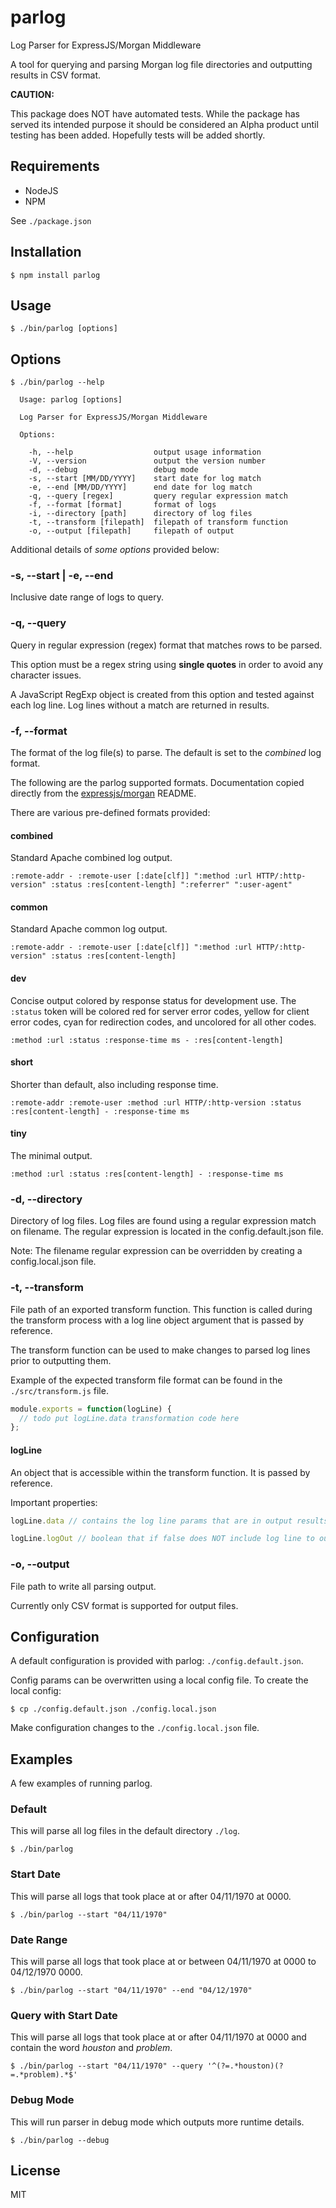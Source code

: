 # parlog
Log Parser for ExpressJS/Morgan Middleware

A tool for querying and parsing Morgan log file directories and outputting results in CSV format.

**CAUTION:**

This package does NOT have automated tests. While the package has served its intended purpose it should be considered
an Alpha product until testing has been added. Hopefully tests will be added shortly.

## Requirements

- NodeJS
- NPM

See `./package.json`

## Installation

    $ npm install parlog

## Usage

    $ ./bin/parlog [options]

## Options

```
$ ./bin/parlog --help

  Usage: parlog [options]

  Log Parser for ExpressJS/Morgan Middleware

  Options:

    -h, --help                  output usage information
    -V, --version               output the version number
    -d, --debug                 debug mode
    -s, --start [MM/DD/YYYY]    start date for log match
    -e, --end [MM/DD/YYYY]      end date for log match
    -q, --query [regex]         query regular expression match
    -f, --format [format]       format of logs
    -i, --directory [path]      directory of log files
    -t, --transform [filepath]  filepath of transform function
    -o, --output [filepath]     filepath of output
```

Additional details of *some options* provided below:

### -s, --start | -e, --end

Inclusive date range of logs to query.

### -q, --query

Query in regular expression (regex) format that matches rows to be parsed.

This option must be a regex string using **single quotes** in order to avoid any character issues.

A JavaScript RegExp object is created from this option and tested against each log line. Log lines without a match are returned in results.

### -f, --format

The format of the log file(s) to parse. The default is set to the *combined* log format.

The following are the parlog supported formats. Documentation copied directly from the [expressjs/morgan](https://github.com/expressjs/morgan) README.

There are various pre-defined formats provided:

#### combined

Standard Apache combined log output.

```
:remote-addr - :remote-user [:date[clf]] ":method :url HTTP/:http-version" :status :res[content-length] ":referrer" ":user-agent"
```

#### common

Standard Apache common log output.

```
:remote-addr - :remote-user [:date[clf]] ":method :url HTTP/:http-version" :status :res[content-length]
```

#### dev

Concise output colored by response status for development use. The `:status`
token will be colored red for server error codes, yellow for client error
codes, cyan for redirection codes, and uncolored for all other codes.

```
:method :url :status :response-time ms - :res[content-length]
```

#### short

Shorter than default, also including response time.

```
:remote-addr :remote-user :method :url HTTP/:http-version :status :res[content-length] - :response-time ms
```

#### tiny

The minimal output.

```
:method :url :status :res[content-length] - :response-time ms
```

### -d, --directory

Directory of log files. Log files are found using a regular expression match on filename. The regular expression is located in the config.default.json file.

Note: The filename regular expression can be overridden by creating a config.local.json file.

### -t, --transform

File path of an exported transform function. This function is called during the transform process with a log line object argument that is passed by reference.

The transform function can be used to make changes to parsed log lines prior to outputting them.

Example of the expected transform file format can be found in the `./src/transform.js` file.

```js
module.exports = function(logLine) {
  // todo put logLine.data transformation code here
};
```

#### logLine

An object that is accessible within the transform function. It is passed by reference.

Important properties:

```js
logLine.data // contains the log line params that are in output results
```

```js
logLine.logOut // boolean that if false does NOT include log line to output results
```

### -o, --output

File path to write all parsing output.

Currently only CSV format is supported for output files.

## Configuration

A default configuration is provided with parlog: `./config.default.json`.

Config params can be overwritten using a local config file. To create the local config:

```
$ cp ./config.default.json ./config.local.json
```

Make configuration changes to the `./config.local.json` file. 

## Examples

A few examples of running parlog.

### Default

This will parse all log files in the default directory `./log`.

```
$ ./bin/parlog
```

### Start Date

This will parse all logs that took place at or after 04/11/1970 at 0000.

```
$ ./bin/parlog --start "04/11/1970"
```

### Date Range

This will parse all logs that took place at or between 04/11/1970 at 0000 to 04/12/1970 0000.

```
$ ./bin/parlog --start "04/11/1970" --end "04/12/1970"
```

### Query with Start Date

This will parse all logs that took place at or after 04/11/1970 at 0000 and contain the word *houston* and *problem*.

```
$ ./bin/parlog --start "04/11/1970" --query '^(?=.*houston)(?=.*problem).*$'
```

### Debug Mode

This will run parser in debug mode which outputs more runtime details.

```
$ ./bin/parlog --debug
```

## License

MIT
